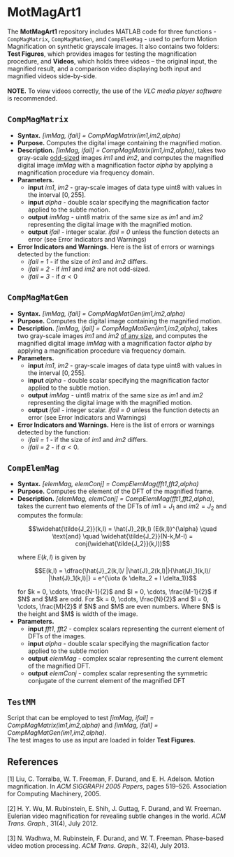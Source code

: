 # MotMagArt1
The **MotMagArt1** repository includes MATLAB code for three functions - `CompMagMatrix`, `CompMagMatGen`, and `CompElemMag` - used to perform Motion Magnification on synthetic grayscale images. 
It also contains two folders: **Test Figures**, which provides images for testing the magnification procedure, and **Videos**, which holds three videos – the original input, the magnified result, 
and a comparison video displaying both input and magnified videos side-by-side.</br></br>
**NOTE.** To view videos correctly, the use of the *VLC media player software* is recommended.

## `CompMagMatrix`
- **Syntax.** *[imMag, ifail] = CompMagMatrix(im1,im2,alpha)*
- **Purpose.** Computes the digital image containing the magnified motion.
- **Description.** *[imMag, ifail] = CompMagMatrix(im1,im2,alpha)*, takes two gray-scale <ins>odd-sized</ins> images *im1* and *im2*, and computes the magnified digital image *imMag* with a magnification factor *alpha* by 
                    applying a magnification procedure via frequency domain.
- **Parameters.**
    - **input** *im1*, *im2* - gray-scale images of data type uint8 with values in the interval $[0,255]$.
    - **input** *alpha* - double scalar specifying the magnification factor applied to the subtle motion.
    - **output** *imMag* - uint8 matrix of the same size as *im1* and *im2* representing the digital image with the magnified motion.
    - **output** *ifail* - integer scalar. *ifail = 0* unless the function detects an error (see Error Indicators and Warnings)
- **Error Indicators and Warnings.** Here is the list of errors or warnings detected by the function:
    - *ifail = 1* - if the size of *im1* and *im2* differs.
    - *ifail = 2* - if *im1* and *im2* are not odd-sized.
    - *ifail = 3* - if $\alpha < 0$

## `CompMagMatGen`
- **Syntax.** *[imMag, ifail] = CompMagMatGen(im1,im2,alpha)*
- **Purpose.** Computes the digital image containing the magnified motion.
- **Description.** *[imMag, ifail] = CompMagMatGen(im1,im2,alpha)*, takes two gray-scale images *im1* and *im2* <ins>of any size</ins>, and computes the magnified digital image *imMag* with a magnification factor 
                   *alpha* by applying a magnification procedure via frequency domain.
- **Parameters.**
    - **input** *im1*, *im2* - gray-scale images of data type uint8 with values in the interval $[0,255]$.
    - **input** *alpha* - double scalar specifying the magnification factor applied to the subtle motion.
    - **output** *imMag* - uint8 matrix of the same size as *im1* and *im2* representing the digital image with the magnified motion.
    - **output** *ifail* - integer scalar. *ifail = 0* unless the function detects an error (see Error Indicators and Warnings)
- **Error Indicators and Warnings.** Here is the list of errors or warnings detected by the function:
    - *ifail = 1* - if the size of *im1* and *im2* differs.
    - *ifail = 2* - if $\alpha < 0$.

## `CompElemMag`
- **Syntax.** *[elemMag, elemConj] = CompElemMag(fft1,fft2,alpha)*
- **Purpose.** Computes the element of the DFT of the magnified frame.
- **Description.** *[elemMag, elemConj] = CompElemMag(fft1,fft2,alpha)*, takes the current two elements of the DFTs of $im1 = J_1$ and $im2 = J_2$ and computes the formula:
                  <p align="center"> $$\widehat{\tilde{J_2}}(k,l) = \hat{J}_2(k,l) (E(k,l))^{\alpha} \quad \text{and} \quad \widehat{\tilde{J_2}}(N-k,M-l) = conj(\widehat{\tilde{J_2}}(k,l))$$</p>
  where $E(k,l)$ is given by
  <p align="center">$$E(k,l) = \dfrac{\hat{J}_2(k,l)/ |\hat{J}_2(k,l)|}{\hat{J}_1(k,l)/ |\hat{J}_1(k,l)|} = e^{\iota (k \delta_2 + l \delta_1)}$$</p>
  for $k = 0, \cdots, \frac{N-1}{2}$ and $l = 0, \cdots,  \frac{M-1}{2}$ if $N$ and $M$ are odd. For $k = 0, \cdots, \frac{N}{2}$ and $l = 0, \cdots,  \frac{M}{2}$ if $N$ and $M$ are even numbers. Where $N$ is the height and $M$ is width of the image.
- **Parameters.**
    - **input** *fft1*, *fft2* - complex scalars representing the current element of DFTs of the images.
    - **input** *alpha* - double scalar specifying the magnification factor applied to the subtle motion
    - **output** *elemMag* - complex scalar representing the current element of the magnified DFT.
    - **output** *elemConj* - complex scalar representing the symmetric conjugate of the current element of the magnified DFT

## `TestMM`
Script that can be employed to test *[imMag, ifail] = CompMagMatrix(im1,im2,alpha)* and *[imMag, ifail] = CompMagMatGen(im1,im2,alpha)*.</br> The test images to use as input are loaded in folder **Test Figures**.

## References
[1] Liu, C. Torralba, W. T. Freeman, F. Durand, and E. H. Adelson. Motion magnification. In *ACM SIGGRAPH 2005 Papers*, pages 519–526. Association for Computing 
    Machinery, 2005. </br></br>
[2] H. Y. Wu, M. Rubinstein, E. Shih, J. Guttag, F. Durand, and W. Freeman. Eulerian video magnification for revealing subtle changes in the world. *ACM Trans. 
    Graph.*, 31(4), July 2012. </br></br>
[3] N. Wadhwa, M. Rubinstein, F. Durand, and W. T. Freeman. Phase-based video motion processing. *ACM Trans. Graph.*, 32(4), July 2013.
